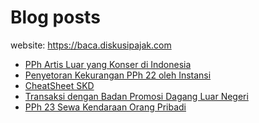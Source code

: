 # Blog posts

website: https://baca.diskusipajak.com

<!-- BLOG-POST-LIST:START -->
- [PPh Artis Luar yang Konser di Indonesia](https://baca.diskusipajak.com/pph-artis-luar-yang-konser-di-indonesia/)
- [Penyetoran Kekurangan PPh 22 oleh Instansi](https://baca.diskusipajak.com/penyetoran-kekurangan-pph-22-oleh-instansi/)
- [CheatSheet SKD](https://baca.diskusipajak.com/cheatsheet-skd/)
- [Transaksi dengan Badan Promosi Dagang Luar Negeri](https://baca.diskusipajak.com/transaksi-dengan-badan-promosi-dagang-luar-negeri/)
- [PPh 23 Sewa Kendaraan Orang Pribadi](https://baca.diskusipajak.com/pph-23-sewa-kendaraan-orang-pribadi/)
<!-- BLOG-POST-LIST:END -->

<!--
**kelaspajak/kelaspajak** is a ✨ _special_ ✨ repository because its `README.md` (this file) appears on your GitHub profile.

Here are some ideas to get you started:

- 🔭 I’m currently working on ...
- 🌱 I’m currently learning ...
- 👯 I’m looking to collaborate on ...
- 🤔 I’m looking for help with ...
- 💬 Ask me about ...
- 📫 How to reach me: ...
- 😄 Pronouns: ...
- ⚡ Fun fact: ...
-->
